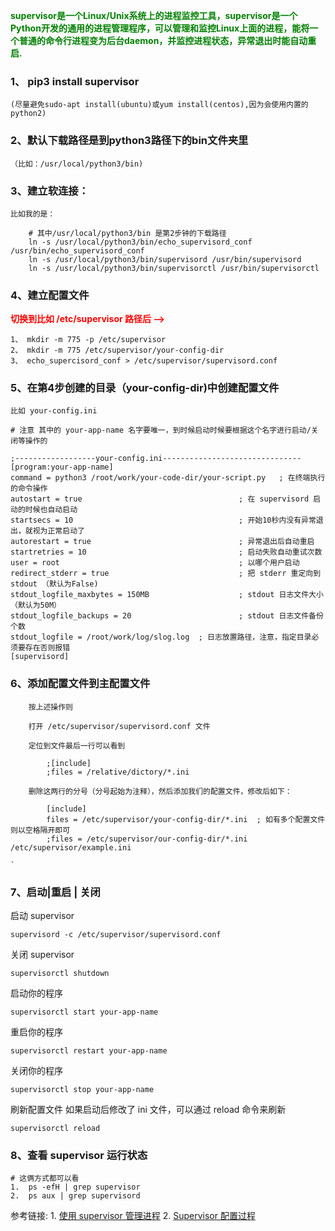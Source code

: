 

<font color="green"><strong>supervisor是一个Linux/Unix系统上的进程监控工具，supervisor是一个Python开发的通用的进程管理程序，可以管理和监控Linux上面的进程，能将一个普通的命令行进程变为后台daemon，并监控进程状态，异常退出时能自动重启.</strong></font>

### 1、 pip3 install supervisor
	(尽量避免sudo-apt install(ubuntu)或yum install(centos),因为会使用内置的python2)

### 2、默认下载路径是到python3路径下的bin文件夹里
	（比如：/usr/local/python3/bin)

### 3、建立软连接：


	比如我的是：
	
		# 其中/usr/local/python3/bin 是第2步钟的下载路径
		ln -s /usr/local/python3/bin/echo_supervisord_conf /usr/bin/echo_supervisord_conf
		ln -s /usr/local/python3/bin/supervisord /usr/bin/supervisord
		ln -s /usr/local/python3/bin/supervisorctl /usr/bin/supervisorctl


### 4、建立配置文件
 <font color="red"><strong>切换到比如 /etc/supervisor 路径后 --></strong></font>


	1、 mkdir -m 775 -p /etc/supervisor
	2、 mkdir -m 775 /etc/supervisor/your-config-dir
	3、 echo_supercisord_conf > /etc/supervisor/supervisord.conf


###  5、在第4步创建的目录（your-config-dir)中创建配置文件

	比如 your-config.ini
	
	# 注意 其中的 your-app-name 名字要唯一，到时候启动时候要根据这个名字进行启动/关闭等操作的
	
	;------------------your-config.ini-------------------------------
	[program:your-app-name]
	command = python3 /root/work/your-code-dir/your-script.py   ; 在终端执行的命令操作
	autostart = true								   ; 在 supervisord 启动的时候也自动启动
	startsecs = 10									   ; 开始10秒内没有异常退出，就视为正常启动了
	autorestart = true								   ; 异常退出后自动重启
	startretries = 10								   ; 启动失败自动重试次数
	user = root										   ; 以哪个用户启动
	redirect_stderr = true							   ; 把 stderr 重定向到 stdout （默认为False)
	stdout_logfile_maxbytes = 150MB					   ; stdout 日志文件大小（默认为50M）
	stdout_logfile_backups = 20						   ; stdout 日志文件备份个数
	stdout_logfile = /root/work/log/slog.log  ; 日志放置路径，注意，指定目录必须要存在否则报错
	[supervisord]


### 6、添加配置文件到主配置文件
		按上述操作则
	
		打开 /etc/supervisor/supervisord.conf 文件
	
		定位到文件最后一行可以看到
	
			;[include]
			;files = /relative/dictory/*.ini
	
		删除这两行的分号（分号起始为注释），然后添加我们的配置文件，修改后如下：
	
			[include]
			files = /etc/supervisor/your-config-dir/*.ini  ; 如有多个配置文件则以空格隔开即可
			;files = /etc/supervisor/our-config-dir/*.ini /etc/supervisor/example.ini  
	
	`

### 7、启动|重启 | 关闭
启动 supervisor


	supervisord -c /etc/supervisor/supervisord.conf


关闭 supervisor


	supervisorctl shutdown

启动你的程序

	supervisorctl start your-app-name

重启你的程序

	supervisorctl restart your-app-name

关闭你的程序

	supervisorctl stop your-app-name

刷新配置文件  如果启动后修改了 ini 文件，可以通过 reload 命令来刷新

	supervisorctl reload

### 8、查看 supervisor 运行状态

	
	# 这俩方式都可以看
	1.  ps -efH | grep supervisor
	2.  ps aux | grep supervisord
	


参考链接: 
	1. [使用 supervisor 管理进程](http://liyangliang.me/posts/2015/06/using-supervisor/)
	2. [Supervisor 配置过程](https://www.cnblogs.com/alimac/p/5858234.html)
